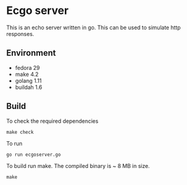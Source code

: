 # Ecgo server

This is an echo server written in go. This can be used to simulate http responses.

## Environment

* fedora 29
* make 4.2
* golang 1.11
* buildah 1.6

## Build

To check the required dependencies

    make check

To run

    go run ecgoserver.go

To build run make. The compiled binary is ~ 8 MB in size.

    make
